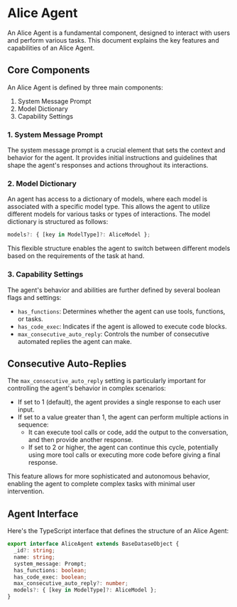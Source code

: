 # Alice Agent

An Alice Agent is a fundamental component, designed to interact with users and perform various tasks. This document explains the key features and capabilities of an Alice Agent.

## Core Components

An Alice Agent is defined by three main components:

1. System Message Prompt
2. Model Dictionary
3. Capability Settings

### 1. System Message Prompt

The system message prompt is a crucial element that sets the context and behavior for the agent. It provides initial instructions and guidelines that shape the agent's responses and actions throughout its interactions.

### 2. Model Dictionary

An agent has access to a dictionary of models, where each model is associated with a specific model type. This allows the agent to utilize different models for various tasks or types of interactions. The model dictionary is structured as follows:

```typescript
models?: { [key in ModelType]?: AliceModel };
```

This flexible structure enables the agent to switch between different models based on the requirements of the task at hand.

### 3. Capability Settings

The agent's behavior and abilities are further defined by several boolean flags and settings:

- `has_functions`: Determines whether the agent can use tools, functions, or tasks.
- `has_code_exec`: Indicates if the agent is allowed to execute code blocks.
- `max_consecutive_auto_reply`: Controls the number of consecutive automated replies the agent can make.

## Consecutive Auto-Replies

The `max_consecutive_auto_reply` setting is particularly important for controlling the agent's behavior in complex scenarios:

- If set to 1 (default), the agent provides a single response to each user input.
- If set to a value greater than 1, the agent can perform multiple actions in sequence:
  - It can execute tool calls or code, add the output to the conversation, and then provide another response.
  - If set to 2 or higher, the agent can continue this cycle, potentially using more tool calls or executing more code before giving a final response.

This feature allows for more sophisticated and autonomous behavior, enabling the agent to complete complex tasks with minimal user intervention.

## Agent Interface

Here's the TypeScript interface that defines the structure of an Alice Agent:

```typescript
export interface AliceAgent extends BaseDataseObject {
  _id?: string;
  name: string;
  system_message: Prompt;
  has_functions: boolean;
  has_code_exec: boolean;
  max_consecutive_auto_reply?: number;
  models?: { [key in ModelType]?: AliceModel };
}
```